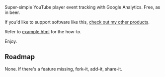 Super-simple YouTube player event tracking with Google Analytics. Free, as in beer.

If you'd like to support software like this, [check out my other products](http://aaroncollegeman.com).

Refer to [example.html](/collegeman/youtube-ga/blob/master/example.html) for the how-to.

Enjoy.

## Roadmap

None. If there's a feature missing, fork-it, add-it, share-it.